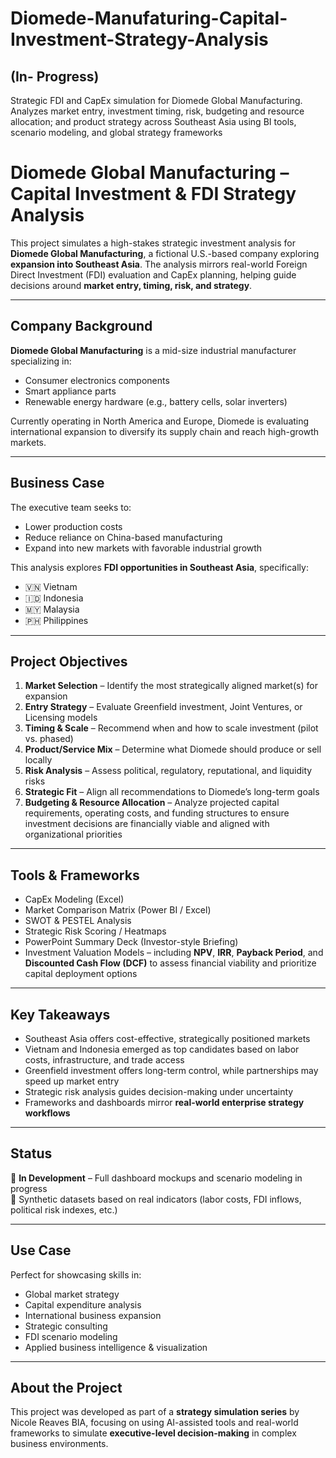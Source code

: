 # Diomede-Manufaturing-Capital-Investment-Strategy-Analysis 
## **(In- Progress)**

Strategic FDI and CapEx simulation for Diomede Global Manufacturing. Analyzes market entry, investment timing, risk, budgeting and resource allocation; and product strategy across Southeast Asia using BI tools, scenario modeling, and global strategy frameworks

# Diomede Global Manufacturing – Capital Investment & FDI Strategy Analysis

This project simulates a high-stakes strategic investment analysis for **Diomede Global Manufacturing**, a fictional U.S.-based company exploring **expansion into Southeast Asia**. The analysis mirrors real-world Foreign Direct Investment (FDI) evaluation and CapEx planning, helping guide decisions around **market entry, timing, risk, and strategy**.

---

## Company Background

**Diomede Global Manufacturing** is a mid-size industrial manufacturer specializing in:

- Consumer electronics components  
- Smart appliance parts  
- Renewable energy hardware (e.g., battery cells, solar inverters)  

Currently operating in North America and Europe, Diomede is evaluating international expansion to diversify its supply chain and reach high-growth markets.

---

## Business Case

The executive team seeks to:

- Lower production costs  
- Reduce reliance on China-based manufacturing  
- Expand into new markets with favorable industrial growth  

This analysis explores **FDI opportunities in Southeast Asia**, specifically:

- 🇻🇳 Vietnam  
- 🇮🇩 Indonesia  
- 🇲🇾 Malaysia  
- 🇵🇭 Philippines  

---

## Project Objectives

1. **Market Selection** – Identify the most strategically aligned market(s) for expansion  
2. **Entry Strategy** – Evaluate Greenfield investment, Joint Ventures, or Licensing models  
3. **Timing & Scale** – Recommend when and how to scale investment (pilot vs. phased)  
4. **Product/Service Mix** – Determine what Diomede should produce or sell locally  
5. **Risk Analysis** – Assess political, regulatory, reputational, and liquidity risks  
6. **Strategic Fit** – Align all recommendations to Diomede’s long-term goals
7. **Budgeting & Resource Allocation** – Analyze projected capital requirements, operating costs, and funding structures to ensure investment decisions are financially viable and aligned with organizational priorities  

---

## Tools & Frameworks

- CapEx Modeling (Excel)  
- Market Comparison Matrix (Power BI / Excel)  
- SWOT & PESTEL Analysis  
- Strategic Risk Scoring / Heatmaps  
- PowerPoint Summary Deck (Investor-style Briefing)
- Investment Valuation Models – including **NPV**, **IRR**, **Payback Period**, and **Discounted Cash Flow (DCF)** to assess financial viability and prioritize capital deployment options

---

## Key Takeaways

- Southeast Asia offers cost-effective, strategically positioned markets  
- Vietnam and Indonesia emerged as top candidates based on labor costs, infrastructure, and trade access  
- Greenfield investment offers long-term control, while partnerships may speed up market entry  
- Strategic risk analysis guides decision-making under uncertainty  
- Frameworks and dashboards mirror **real-world enterprise strategy workflows**

---

## Status

🔄 **In Development** – Full dashboard mockups and scenario modeling in progress  
📁 Synthetic datasets based on real indicators (labor costs, FDI inflows, political risk indexes, etc.)

---

## Use Case

Perfect for showcasing skills in:

- Global market strategy  
- Capital expenditure analysis  
- International business expansion  
- Strategic consulting  
- FDI scenario modeling  
- Applied business intelligence & visualization

---

## About the Project

This project was developed as part of a **strategy simulation series** by Nicole Reaves BIA, focusing on using AI-assisted tools and real-world frameworks to simulate **executive-level decision-making** in complex business environments.

